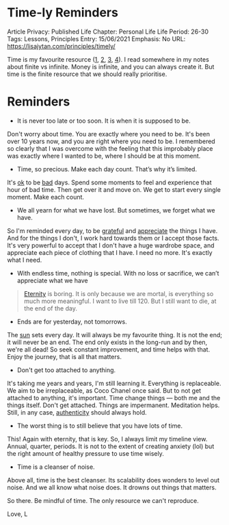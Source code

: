 # Time-ly Reminders

Article Privacy: Published
Life Chapter: Personal Life
Life Period: 26-30
Tags: Lessons, Principles
Entry: 15/06/2021
Emphasis: No
URL: https://lisajytan.com/principles/timely/ ‎

Time is my favourite resource ([1](https://lisajytan.com/lessons/me-time/), [2](https://lisajytan.com/life/time-machine/), [3](https://lisajytan.com/life/measure-time/), [4](https://lisajytan.com/lessons/long/)). I read somewhere in my notes about finite vs infinite. Money is infinite, and you can always create it. But time is the finite resource that we should really prioritise. 

# Reminders

- It is never too late or too soon. It is when it is supposed to be.

Don't worry about time. You are exactly where you need to be. It's been over 10 years now, and you are right where you need to be. I remembered so clearly that I was overcome with the feeling that this improbably place was exactly where I wanted to be, where I should be at this moment. 

- Time, so precious. Make each day count. That’s why it’s limited.

It's [ok](https://lisajytan.com/life/ok/) to be [bad](https://lisajytan.com/lessons/25-lessons/) days. Spend some moments to feel and experience that hour of bad time. Then get over it and move on. We get to start every single moment. Make each count. 

- We all yearn for what we have lost. But sometimes, we forget what we have.

So I'm reminded every day, to be [grateful](https://lisajytan.com/life/thankful/) and [appreciate](https://lisajytan.com/life/high/) the things I have. And for the things I don't, I work hard towards them or I accept those facts. It's very powerful to accept that I don't have a huge wardrobe space, and appreciate each piece of clothing that I have. I need no more. It's exactly what I need. 

- With endless time, nothing is special. With no loss or sacrifice, we can’t appreciate what we have

> [Eternity](https://lisajytan.com/life/eternity/) is boring. It is only because we are mortal, is everything so much more meaningful. I want to live till 120. But I still want to die, at the end of the day.
> 
- Ends are for yesterday, not tomorrows.

The [sun](https://lisajytan.com/life/sunsets/) sets every day. It will always be my favourite thing. It is not the end; it will never be an end. The end only exists in the long-run and by then, we're all dead! So seek constant improvement, and time helps with that. Enjoy the journey, that is all that matters. 

- Don't get too attached to anything.

It's taking me years and years, I'm still learning it. Everything is replaceable. We aim to be irreplaceable, as Coco Chanel once said. But to not get attached to anything, it's important. Time change things — both me and the things itself. Don't get attached. Things are impermanent. Meditation helps. Still, in any case, [authenticity](https://lisajytan.com/principles/authenticity/) should always hold. 

- The worst thing is to still believe that you have lots of time.

This! Again with eternity, that is key. So, I always limit my timeline view. Annual, quarter, periods. It is not to the extent of creating anxiety (lol) but the right amount of healthy pressure to use time wisely. 

- Time is a cleanser of noise.

Above all, time is the best cleanser. Its scalability does wonders to level out noise. And we all know what noise does. It drowns out things that matters. 

So there. Be mindful of time. The only resource we can't reproduce. 

Love,
L